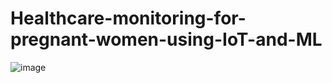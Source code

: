 # Healthcare-monitoring-for-pregnant-women-using-IoT-and-ML

![image](https://github.com/user-attachments/assets/d5f10379-5434-4f91-8852-51645490caaa)
